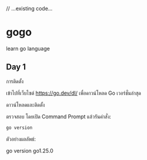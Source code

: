 // ...existing code...
# gogo

learn go language

## Day 1

การติดตั้ง

เข้าไปที่เว็บไซต์ https://go.dev/dl/ เพื่อดาวน์โหลด Go เวอร์ชั่นล่าสุด

ดาวน์โหลดและติดตั้ง

ตรวจสอบ โดยเปิด Command Prompt แล้วรันคำสั่ง:

```bash
go version
```

ตัวอย่างผลลัพธ์:

go version go1.25.0